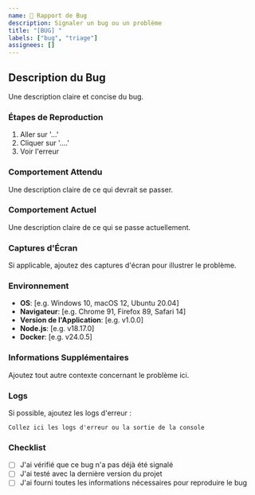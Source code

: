 ```yaml
---
name: 🐛 Rapport de Bug
description: Signaler un bug ou un problème
title: "[BUG] "
labels: ["bug", "triage"]
assignees: []
---
```


## Description du Bug

Une description claire et concise du bug.

### Étapes de Reproduction

1. Aller sur '...'
2. Cliquer sur '....'
3. Voir l'erreur

### Comportement Attendu

Une description claire de ce qui devrait se passer.

### Comportement Actuel

Une description claire de ce qui se passe actuellement.

### Captures d'Écran

Si applicable, ajoutez des captures d'écran pour illustrer le problème.

### Environnement

- **OS**: [e.g. Windows 10, macOS 12, Ubuntu 20.04]
- **Navigateur**: [e.g. Chrome 91, Firefox 89, Safari 14]
- **Version de l'Application**: [e.g. v1.0.0]
- **Node.js**: [e.g. v18.17.0]
- **Docker**: [e.g. v24.0.5]

### Informations Supplémentaires

Ajoutez tout autre contexte concernant le problème ici.

### Logs

Si possible, ajoutez les logs d'erreur :

```
Collez ici les logs d'erreur ou la sortie de la console
```

### Checklist

- [ ] J'ai vérifié que ce bug n'a pas déjà été signalé
- [ ] J'ai testé avec la dernière version du projet
- [ ] J'ai fourni toutes les informations nécessaires pour reproduire le bug
